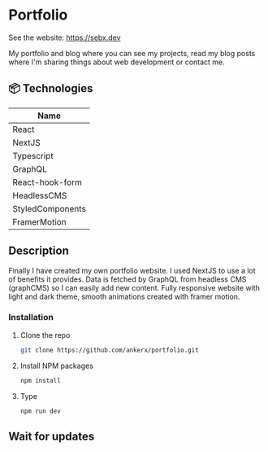 # Portfolio

See the website: https://sebx.dev

My portfolio and blog where you can see my projects, read my blog posts where I'm sharing things about web development or contact me.

## 📦 Technologies

| Name             |
| ---------------- |
| React            |
| NextJS           |
| Typescript       |
| GraphQL          |
| React-hook-form  |
| HeadlessCMS      |
| StyledComponents |
| FramerMotion     |

## Description

Finally I have created my own portfolio website. I used NextJS to use a lot of benefits it provides. Data is fetched by GraphQL from headless CMS (graphCMS) so I can easily add new content.
Fully responsive website with light and dark theme, smooth animations created with framer motion.

### Installation

1. Clone the repo
   ```sh
   git clone https://github.com/ankerx/portfolio.git
   ```
2. Install NPM packages
   ```sh
   npm install
   ```
3. Type
   ```sh
   npm run dev
   ```

## Wait for updates
